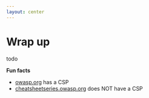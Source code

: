 ```yaml
---
layout: center
---
```

<h1>Wrap up</h1>

<Transform scale="0.95">

todo

**Fun facts**

- [owasp.org](https://owasp.org/) has a CSP
- [cheatsheetseries.owasp.org](https://cheatsheetseries.owasp.org/) does NOT have a CSP

</Transform>

<!--
general tips:

- use a framework
- use a web security scanner. I learned a lot by using twa and other scanners
- do some labs on PortSwigger
- hack yourself first
- practice with OWASP Juice shop and SecureBank
-->
